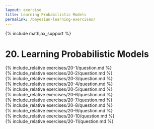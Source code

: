 ```yaml
---
layout: exercise
title: Learning Probabilistic Models
permalink: /bayesian-learning-exercises/
---
```


{% include mathjax_support %}

# 20. Learning Probabilistic Models

<div><i class="arrow-up loader" data-chapter="bayesian-learning-exercises" data-exercise="ex_1" data-rating="0"></i></div>
{% include_relative exercises/20-1/question.md %}

<div><i class="arrow-up loader" data-chapter="bayesian-learning-exercises" data-exercise="ex_2" data-rating="0"></i></div>
{% include_relative exercises/20-2/question.md %}

<div><i class="arrow-up loader" data-chapter="bayesian-learning-exercises" data-exercise="ex_3" data-rating="0"></i></div>
{% include_relative exercises/20-3/question.md %}

<div><i class="arrow-up loader" data-chapter="bayesian-learning-exercises" data-exercise="ex_4" data-rating="0"></i></div>
{% include_relative exercises/20-4/question.md %}

<div><i class="arrow-up loader" data-chapter="bayesian-learning-exercises" data-exercise="ex_5" data-rating="0"></i></div>
{% include_relative exercises/20-5/question.md %}

<div><i class="arrow-up loader" data-chapter="bayesian-learning-exercises" data-exercise="ex_6" data-rating="0"></i></div>
{% include_relative exercises/20-6/question.md %}

<div><i class="arrow-up loader" data-chapter="bayesian-learning-exercises" data-exercise="ex_7" data-rating="0"></i></div>
{% include_relative exercises/20-7/question.md %}

<div><i class="arrow-up loader" data-chapter="bayesian-learning-exercises" data-exercise="ex_8" data-rating="0"></i></div>
{% include_relative exercises/20-8/question.md %}

<div><i class="arrow-up loader" data-chapter="bayesian-learning-exercises" data-exercise="ex_9" data-rating="0"></i></div>
{% include_relative exercises/20-9/question.md %}

<div><i class="arrow-up loader" data-chapter="bayesian-learning-exercises" data-exercise="ex_10" data-rating="0"></i></div>
{% include_relative exercises/20-10/question.md %}

<div><i class="arrow-up loader" data-chapter="bayesian-learning-exercises" data-exercise="ex_11" data-rating="0"></i></div>
{% include_relative exercises/20-11/question.md %}
